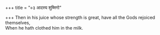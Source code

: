 +++
title = "०३ आदस्य शुष्मिणो"

+++
Then in his juice whose strength is great, have all the Gods rejoiced themselves,  
     When he hath clothed him in the milk.